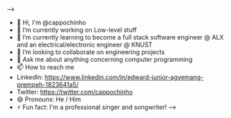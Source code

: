 ### 

-->
- 👋 Hi, I'm @cappochinho
- 🔭 I’m currently working on Low-level stuff
- 🌱 I’m currently learning to become a full stack software engineer @ ALX and an electrical/electronic engineer @ KNUST
- 👯 I’m looking to collaborate on engineering projects
- 💬 Ask me about anything concerning computer programming
- 📫 How to reach me
- LinkedIn: https://www.linkedin.com/in/edward-junior-agyemang-prempeh-1823641a5/
- Twitter: https://twitter.com/cappochinho
- 😄 Pronouns: He / Him
- ⚡ Fun fact: I'm a professional singer and songwriter!
-->
